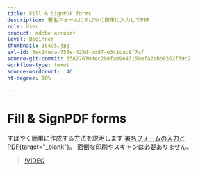 ```yaml
---
title: Fill & SignPDF forms
description: 署名フォームにすばやく簡単に入力してPDF
role: User
product: adobe acrobat
level: Beginner
thumbnail: 35495.jpg
exl-id: 3ec14eda-755e-425d-bdd7-e3c1cac8f7af
source-git-commit: 35827630dec298fa09e43159efa2abb9362f59c2
workflow-type: tm+mt
source-wordcount: '46'
ht-degree: 10%

---
```


# Fill &amp; SignPDF forms

すばやく簡単に作成する方法を説明します [署名フォームの入力とPDF](https://www.adobe.com/jp/acrobat/online/sign-pdf.html){target=&quot;_blank&quot;}。 面倒な印刷やスキャンは必要ありません。

>[!VIDEO](https://video.tv.adobe.com/v/35495?hidetitle=true)

